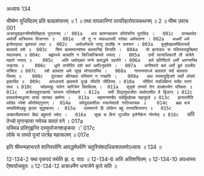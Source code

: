 अध्यायः 134

भीष्मेण युधिष्ठिरम् प्रति बलप्रशंसनम् ॥ 1 ॥ तथा पापकारिणां तत्परिहारोपायकथनम् ॥ 2 ॥
भीष्म उवाच 	001  
`अत्राप्युदाहरन्तीममितिहासं पुरातनम् ।'	001a  
अत्र कामन्दवचनं कीर्तयन्ति पुराविदः ।	001c  
प्रत्यक्षावेव धर्मार्थौ क्षत्रियस्य विजानतः ॥	001e  
तौ तु न व्यवधातव्यौ परोक्षा धर्मयातना ।	002a  
अधर्मो धर्म इत्येतद्यथा वृक्षफलं तथा ॥	002c  
धर्माधर्मफले जातु ददर्शेह न कश्चन ।	003a  
बुभूषेद्बलमेवैतत्सर्वं बलवतो वशे ॥	003c  
श्रियं बलममात्यांश्च बलवानिह विन्दति ।	004a  
यो ह्यनाढ्यः स पतितस्तदुच्छिष्टं यदल्पकम् ॥	004c  
बह्वपथ्ये बलवति न किञ्चित्क्रियते भयात् ।	005a  
उभौ सत्याधिकारौ तौ त्रायेते महतो भयात् ॥	005c  
अति धर्माद्बलं मन्ये बलाद्धर्मः प्रवर्तते ।	006a  
बले प्रतिष्ठितो धर्मो धरण्यामिव जङ्गमः ॥	006c  
धूमो वायोरिव वशे बलं धर्मोऽनुवर्तते ।	007a  
अनीश्वरो बलं धर्मो द्रुमं वल्लीव संश्रिता ॥	007c  
वशे बलवतां धर्मः सुखं भोगवतामिव ।	008a  
नास्त्यसाध्यं बलवतां सर्वं बलवता जितम् ॥	008c  
दुराचारः क्षीणबलः परिमाणं न गच्छति ।	009a  
अथ तस्मादुद्विजते सर्वो लोको वृकादिव ॥	009c  
अपध्वस्तो ह्यवमतो दुःखं जीवति जीवितम् ।	010a  
जीवितं यदधिक्षिप्तं यथैव मरणं तथा ॥	010c  
यदेवमाहुः पापेन चारित्रेण विवक्षितम् ।	011a  
सुभृशं तप्यते तेन वाक्शल्येन परिक्षतः ॥	011c  
अत्रैतदाहुराचार्याः पापस्य परिमोक्षणे ।	012a  
त्रयीं विद्यामुपासीत तथोपासीत वै द्विजान् ॥	012c  
प्रसादयेन्मधुरया वाचा चाप्यथ कर्मणा ।	013a  
महामनाश्चैव भवेद्विवहेच्च महाकुले ॥	013c  
इत्यस्तीति वदेदेव परेषां कीर्तयेद्गुणान् ।	014a  
जपेदुदकशीलः स्यात्पेशलो नातिजल्पकः ॥	014c  
ब्रह्म क्षत्रं सम्प्रविशेद्बहु कृत्वा सुदुष्करम् ।	015a  
उच्यमानो हि लोकेन बहु तत्तदचिन्तयन् ॥	015c  
उपप्राप्यैवमाचारं क्षिप्रं बहुमतो भवेत् ।	016a  
सुखं च वित्तं भुञ्जीत वृत्तेनैकेन गोपयेत् ॥	016c  
`अपि तेभ्यो मृगान्हत्वा नयेच्च सततं वने ।	017a  
यस्मिन्न प्रतिगृह्णन्ति दस्युभोजनशङ्कया ।'	017c  
लोके च लभते पूजां परत्रेह महत्फलम् ॥ 	017e  

इति श्रीमन्महाभारते शान्तिपर्वणि आपद्धर्मपर्वणि चतुस्त्रिंशदधिकशततमोऽध्यायः ॥ 134 ॥

12-134-2 यथा वृकपदं तथेति झ. द. पाठः ॥ 12-134-6 अति अतिशयितम् ॥ 12-134-10 अपध्वस्तः ऐश्वर्याच्च्युतः ॥ 12-134-12 अत्राधर्मेण धनार्जने कृते सति ॥
